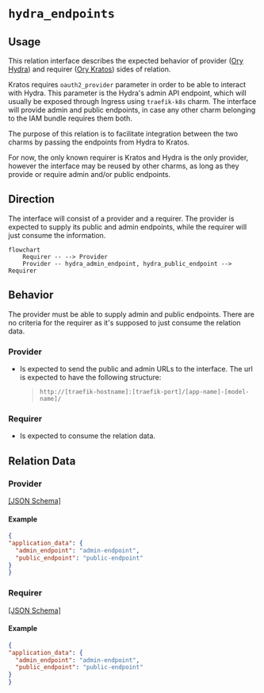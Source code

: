 # `hydra_endpoints`

## Usage

This relation interface describes the expected behavior of provider ([Ory Hydra](https://github.com/canonical/hydra-operator))
and requirer ([Ory Kratos](https://github.com/canonical/kratos-operator)) sides of relation.

Kratos requires `oauth2_provider` parameter in order to be able to interact with Hydra. This parameter is the Hydra's admin API endpoint,
which will usually be exposed through Ingress using `traefik-k8s` charm.
The interface will provide admin and public endpoints, in case any other charm belonging to the IAM bundle requires them both.

The purpose of this relation is to facilitate integration between the two charms by passing the endpoints from Hydra to Kratos.

For now, the only known requirer is Kratos and Hydra is the only provider, however the interface may be reused by other charms,
as long as they provide or require admin and/or public endpoints.

## Direction

The interface will consist of a provider and a requirer. The provider is expected to supply its public and admin endpoints,
while the requirer will just consume the information.

```mermaid
flowchart
    Requirer -- --> Provider
    Provider -- hydra_admin_endpoint, hydra_public_endpoint --> Requirer
```

## Behavior

The provider must be able to supply admin and public endpoints. There are no criteria for the requirer as it's supposed to just consume the relation data.

### Provider

- Is expected to send the public and admin URLs to the interface.
  The url is expected to have the following structure:

    > `http://[traefik-hostname]:[traefik-port]/[app-name]-[model-name]/`
    

### Requirer

- Is expected to consume the relation data.

## Relation Data

### Provider

[\[JSON Schema\]](./schemas/provider.json)


#### Example


```json
{
"application_data": {
  "admin_endpoint": "admin-endpoint",
  "public_endpoint": "public-endpoint"
}
}
```

### Requirer

[\[JSON Schema\]](./schemas/requirer.json)

#### Example
```json
{
"application_data": {
  "admin_endpoint": "admin-endpoint",
  "public_endpoint": "public-endpoint"
}
}
```
